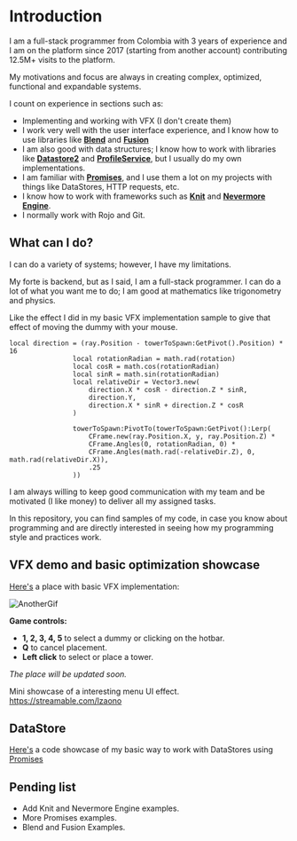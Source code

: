 
# Introduction

I am a full-stack programmer from Colombia with 3 years of experience and I am on the platform since 2017 (starting from another account) contributing 12.5M+ visits to the platform.

My motivations and focus are always in creating complex, optimized, functional and expandable systems.

I count on experience in sections such as:
- Implementing and working with VFX (I don't create them)
- I work very well with the user interface experience, and I know how to use libraries like **[Blend](https://quenty.github.io/NevermoreEngine/api/Blend/)** and [**Fusion**](https://elttob.uk/Fusion/)
- I am also good with data structures; I know how to work with libraries like [**Datastore2**](https://kampfkarren.github.io/Roblox/) and [**ProfileService**](https://madstudioroblox.github.io/ProfileService/), but I usually do my own implementations.
- I am familiar with [**Promises**](https://eryn.io/roblox-lua-promise/), and I use them a lot on my projects with things like DataStores, HTTP requests, etc.
- I know how to work with frameworks such as [**Knit**](https://sleitnick.github.io/Knit/) and [**Nevermore Engine**](https://quenty.github.io/NevermoreEngine/).
- I normally work with Rojo and Git.

## What can I do?

I can do a variety of systems; however, I have my limitations.

My forte is backend, but as I said, I am a full-stack programmer. I can do a lot of what you want me to do; I am good at mathematics like trigonometry and physics.

Like the effect I did in my basic VFX implementation sample to give that effect of moving the dummy with your mouse.

```
local direction = (ray.Position - towerToSpawn:GetPivot().Position) * 16
				local rotationRadian = math.rad(rotation)
				local cosR = math.cos(rotationRadian)
				local sinR = math.sin(rotationRadian)
				local relativeDir = Vector3.new(
					direction.X * cosR - direction.Z * sinR,
					direction.Y,
					direction.X * sinR + direction.Z * cosR
				)

				towerToSpawn:PivotTo(towerToSpawn:GetPivot():Lerp(
					CFrame.new(ray.Position.X, y, ray.Position.Z) *
					CFrame.Angles(0, rotationRadian, 0) *
					CFrame.Angles(math.rad(-relativeDir.Z), 0, math.rad(relativeDir.X)),
					.25
				))
```

I am always willing to keep good communication with my team and be motivated (I like money) to deliver all my assigned tasks.

In this repository, you can find samples of my code, in case you know about programming and are directly interested in seeing how my programming style and practices work.
## VFX demo and basic optimization showcase

[Here's](https://www.roblox.com/games/11596954214/VFX-work-showcase) a place with basic VFX implementation:

![AnotherGif](https://github.com/RenKa001/Portfolio-WIP/assets/119909665/b6751df4-aa7b-4f23-9463-f0cace1b04d0)

**Game controls:**
- **1, 2, 3, 4, 5** to select a dummy or clicking on the hotbar.
- **Q** to cancel placement.
- **Left click** to select or place a tower.

*The place will be updated soon.*

Mini showcase of a interesting menu UI effect.
https://streamable.com/lzaono

## DataStore
[Here's](https://github.com/RenKa001/Code-showcase/blob/main/StandardDataStoreExample.lua) a code showcase of my basic way to work with DataStores using [Promises](https://eryn.io/roblox-lua-promise/)
## Pending list

- Add Knit and Nevermore Engine examples.
- More Promises examples.
- Blend and Fusion Examples.

